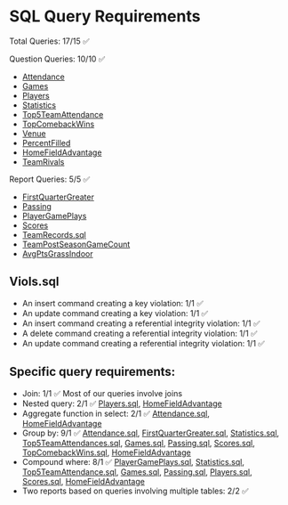 # SQL Query Requirements

Total Queries: 17/15 ✅

Question Queries: 10/10 ✅
* [Attendance](Attendance.sql)
* [Games](Games.sql)
* [Players](Players.sql)
* [Statistics](Statistics.sql)
* [Top5TeamAttendance](Top5TeamAttendance.sql)
* [TopComebackWins](TopComebackWins.sql)
* [Venue](Venue.sql)
* [PercentFilled](PercentFilled.sql)
* [HomeFieldAdvantage](HomeFieldAdvantage.sql)
* [TeamRivals](TeamRivals.sql)

Report Queries: 5/5 ✅
* [FirstQuarterGreater](FirstQuarterGreater.sql)
* [Passing](Passing.sql)
* [PlayerGamePlays](PlayerGamePlays.sql)
* [Scores](Scores.sql)
* [TeamRecords.sql](TeamRecords.sql)
* [TeamPostSeasonGameCount](TeamPostSeasonGameCount.sql)
* [AvgPtsGrassIndoor](AvgPtsGrassIndoor.sql)


## Viols.sql
* An insert command creating a key violation: 1/1 ✅ 
* An update command creating a key violation: 1/1 ✅
* An insert command creating a referential integrity violation: 1/1 ✅
* A delete command creating a referential integrity violation: 1/1 ✅
* An update command creating a referential integrity violation: 1/1 ✅

## Specific query requirements:

* Join: 1/1 ✅ Most of our queries involve joins
* Nested query: 2/1 ✅ [Players.sql](Players.sql), [HomeFieldAdvantage](HomeFieldAdvantage.sql)
* Aggregate function in select: 2/1 ✅ [Attendance.sql](Attendance.sql), [HomeFieldAdvantage](HomeFieldAdvantage.sql)
* Group by: 9/1 ✅ [Attendance.sql](Attendance.sql), [FirstQuarterGreater.sql](FirstQuarterGreater.sql), [Statistics.sql](Statistics.sql), [Top5TeamAttendances.sql](Top5TeamAttendances.sql), [Games.sql](Games.sql), [Passing.sql](Passing.sql), [Scores.sql](Scores.sql), [TopComebackWins.sql](TopComebackWins.sql), [HomeFieldAdvantage](HomeFieldAdvantage.sql)
* Compound where: 8/1 ✅ [PlayerGamePlays.sql](PlayerGamePlays.sql), [Statistics.sql](Statistics.sql), [Top5TeamAttendance.sql](Top5TeamAttendance.sql), [Games.sql](Games.sql), [Passing.sql](Passing.sql), [Players.sql](Players.sql), [Scores.sql](Scores.sql), [HomeFieldAdvantage](HomeFieldAdvantage.sql)
* Two reports based on queries involving multiple tables: 2/2 ✅ 
